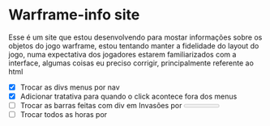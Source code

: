 # Warframe-info site

Esse é um site que estou desenvolvendo para mostar informações sobre os objetos do jogo warframe, estou tentando manter a fidelidade do layout do jogo, numa expectativa dos jogadores estarem familiarizados com a interface, algumas coisas eu preciso corrigir, principalmente referente ao html

- [x] Trocar as divs menus por nav
- [x] Adicionar tratativa para quando o click acontece fora dos menus
- [ ] Trocar as barras feitas com div em Invasões por <meter>
- [ ] Trocar todos as horas por <datetime>
